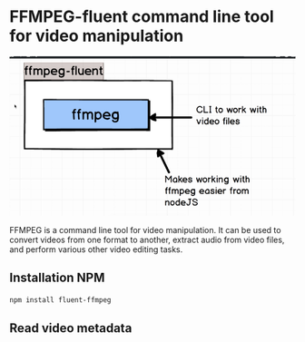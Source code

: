 # FFMPEG-fluent command line tool for video manipulation

![alt text](./Img/FFMPEG.png)

FFMPEG is a command line tool for video manipulation. It can be used to convert videos from one format to another, extract audio from video files, and perform various other video editing tasks.

## Installation NPM

```bash
npm install fluent-ffmpeg
```

## Read video metadata

```javascript


